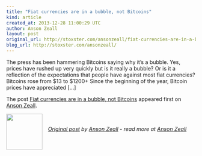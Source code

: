 ```yaml
---
title: "Fiat currencies are in a bubble, not Bitcoins"
kind: article
created_at: 2013-12-28 11:00:29 UTC
author: Anson Zeall
layout: post
original_url: http://stoxster.com/ansonzeall/fiat-currencies-are-in-a-bubble-not-bitcoins/
blog_url: http://stoxster.com/ansonzeall/
---
```

<p>The press has been hammering Bitcoins saying why it&#8217;s a bubble. Yes, prices have rushed up very quickly but is it really a bubble? Or is it a reflection of the expectations that people have against most fiat currencies? Bitcoins rose from $13 to $1200+ Since the beginning of the year, Bitcoin prices have appreciated [&#8230;]</p><p>The post <a rel="nofollow" href="http://stoxster.com/ansonzeall/fiat-currencies-are-in-a-bubble-not-bitcoins/">Fiat currencies are in a bubble, not Bitcoins</a> appeared first on <a rel="nofollow" href="http://stoxster.com/ansonzeall">Anson Zeall</a>.</p><div class="author">
  <img src="" style="width: 96px; height: 96;">
  <span style="position: absolute; padding: 32px 15px;">
    <i><a href="http://stoxster.com/ansonzeall/fiat-currencies-are-in-a-bubble-not-bitcoins/">Original post</a> by <a href="http://twitter.com/">Anson Zeall</a> - read more at <a href="http://stoxster.com/ansonzeall/">Anson Zeall</a></i>
  </span>
</div>
